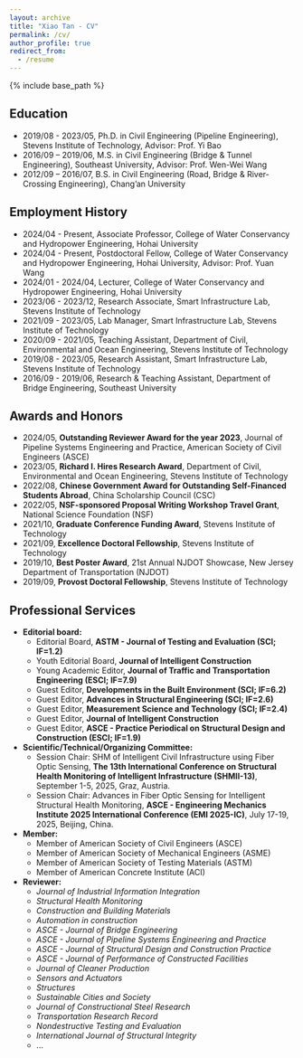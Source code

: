 ```yaml
---
layout: archive
title: "Xiao Tan - CV"
permalink: /cv/
author_profile: true
redirect_from:
  - /resume
---
```


{% include base_path %}


Education
------
* 2019/08 - 2023/05,  Ph.D. in Civil Engineering (Pipeline Engineering),  Stevens Institute of Technology,  Advisor: Prof. Yi Bao
* 2016/09 – 2019/06,  M.S. in Civil Engineering (Bridge & Tunnel Engineering),  Southeast University,  Advisor: Prof. Wen-Wei Wang
* 2012/09 – 2016/07,  B.S. in Civil Engineering (Road, Bridge & River-Crossing Engineering),  Chang’an University

Employment History 
------
* 2024/04 - Present,  Associate Professor,  College of Water Conservancy and Hydropower Engineering,  Hohai University 
* 2024/04 - Present,  Postdoctoral Fellow,  College of Water Conservancy and Hydropower Engineering,  Hohai University,  Advisor: Prof. Yuan Wang
* 2024/01 - 2024/04,  Lecturer,  College of Water Conservancy and Hydropower Engineering,  Hohai University
* 2023/06 - 2023/12,  Research Associate,  Smart Infrastructure Lab,  Stevens Institute of Technology
* 2021/09 - 2023/05,  Lab Manager,  Smart Infrastructure Lab,  Stevens Institute of Technology
* 2020/09 - 2021/05,  Teaching Assistant,  Department of Civil, Environmental and Ocean Engineering,  Stevens Institute of Technology 
* 2019/08 - 2023/05,  Research Assistant,  Smart Infrastructure Lab,  Stevens Institute of Technology
* 2016/09 - 2019/06,  Research & Teaching Assistant,  Department of Bridge Engineering,  Southeast University 
  
Awards and Honors
------
* 2024/05,  **Outstanding Reviewer Award for the year 2023**,  Journal of Pipeline Systems Engineering and Practice,  American Society of Civil Engineers (ASCE)
* 2023/05,  **Richard I. Hires Research Award**,  Department of Civil, Environmental and Ocean Engineering,  Stevens Institute of Technology
* 2022/08,  **Chinese Government Award for Outstanding Self-Financed Students Abroad**,  China Scholarship Council (CSC)
* 2022/05,  **NSF-sponsored Proposal Writing Workshop Travel Grant**,  National Science Foundation (NSF)
* 2021/10,  **Graduate Conference Funding Award**,  Stevens Institute of Technology
* 2021/09,  **Excellence Doctoral Fellowship**, Stevens Institute of Technology
* 2019/10,  **Best Poster Award**, 21st Annual NJDOT Showcase, New Jersey Department of Transportation (NJDOT)
* 2019/09,  **Provost Doctoral Fellowship**, Stevens Institute of Technology

Professional Services 
------
* **Editorial board:**
  * Editorial Board, **ASTM - Journal of Testing and Evaluation (SCI; IF=1.2)**
  * Youth Editorial Board, **Journal of Intelligent Construction**
  * Young Academic Editor, **Journal of Traffic and Transportation Engineering (ESCI; IF=7.9)** 
  * Guest Editor, **Developments in the Built Environment (SCI; IF=6.2)** 
  * Guest Editor, **Advances in Structural Engineering (SCI; IF=2.6)** 
  * Guest Editor, **Measurement Science and Technology (SCI; IF=2.4)** 
  * Guest Editor, **Journal of Intelligent Construction**
  * Guest Editor, **ASCE - Practice Periodical on Structural Design and Construction (ESCI; IF=1.9)**
* **Scientific/Technical/Organizing Committee:**
  * Session Chair: SHM of Intelligent Civil Infrastructure using Fiber Optic Sensing, **The 13th International Conference on Structural Health Monitoring of Intelligent Infrastructure (SHMII-13)**, September 1-5, 2025, Graz, Austria.
  * Session Chair: Advances in Fiber Optic Sensing for Intelligent Structural Health Monitoring, **ASCE - Engineering Mechanics Institute 2025 International Conference (EMI 2025-IC)**, July 17-19, 2025, Beijing, China.
* **Member:**
  * Member of American Society of Civil Engineers (ASCE)
  * Member of American Society of Mechanical Engineers (ASME)
  * Member of American Society of Testing Materials (ASTM)
  * Member of American Concrete Institute (ACI)
* **Reviewer:**
  * *Journal of Industrial Information Integration*
  * *Structural Health Monitoring*
  * *Construction and Building Materials*
  * *Automation in construction*
  * *ASCE - Journal of Bridge Engineering*
  * *ASCE - Journal of Pipeline Systems Engineering and Practice*
  * *ASCE - Journal of Structural Design and Construction Practice*
  * *ASCE - Journal of Performance of Constructed Facilities*
  * *Journal of Cleaner Production*
  * *Sensors and Actuators*
  * *Structures*
  * *Sustainable Cities and Society*
  * *Journal of Constructional Steel Research*
  * *Transportation Research Record*
  * *Nondestructive Testing and Evaluation*
  * *International Journal of Structural Integrity*
  * ...




